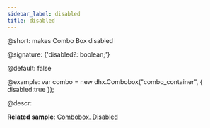 ```yaml
---
sidebar_label: disabled
title: disabled
---          
```


@short: makes Combo Box disabled

@signature: {'disabled?: boolean;'}

@default: false

@example: 
var combo = new dhx.Combobox("combo_container", { 
    disabled:true
});

@descr: 

**Related sample**: [Combobox. Disabled](https://snippet.dhtmlx.com/ductsm0f)

[comment]: # (@related: combobox/how_to_start.md#initialize-combobox combobox/configuration.md#disabled-mode)
